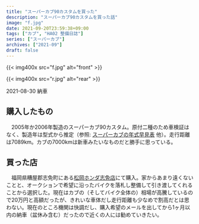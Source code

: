 ```yaml
---
title: "スーパーカブ90カスタムを買った"
description: "スーパーカブ90カスタムを買った話"
image: "f.jpg"
date: 2021-09-20T23:59:38+09:00
tags: ["カブ", "HA02 整備日誌"]
series: ["スーパーカブ"]
archives: ["2021-09"]
draft: false
---
```


{{< img400x src="f.jpg" alt="front" >}}
  
{{< img400x src="r.jpg" alt="rear" >}}
  
2021-08-30 納車  

  
## 購入したもの 
  
　2005年か2006年製造のスーパーカブ90カスタム。原付二種のため車検証はなく、製造年は型式から推定（参照: [スーパーカブの年式早見表](https://sherpers.org/cub/year/) 他）。走行距離は7089km。カブの7000kmは新車みたいなものだと勝手に思っている。  
  
## 買った店  
  
　福岡県糟屋郡志免町にある[松岡ホンダ志免店](https://www.matsuoka-h.com/)にて購入。家からあまり遠くないことと、オークションで希望に沿ったバイクを落札し整備して引き渡してくれることから選択した。現在はカブの（そしてバイク全体の）相場が高騰しているので20万円と高額だったが、きれいな車体だし走行距離も少なめで割高だとは思わない。現在のところ機関は快調だし、購入希望のメールを出してから1ヶ月以内の納車（盆休み含む）だったので近くの人には勧めていきたい。

